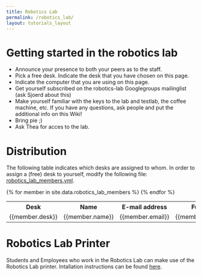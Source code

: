 ```yaml
---
title: Robotics Lab
permalink: /robotics_lab/
layout: tutorials_layout
---
```

# Getting started in the robotics lab
- Announce your presence to both your peers as to the staff.
- Pick a free desk. Indicate the desk that you have chosen on this page.
- Indicate the computer that you are using on this page.
- Get yourself subscribed on the robotics-lab Googlegroups mailinglist (ask Sjoerd about this)
- Make yourself familiar with the keys to the lab and testlab, the coffee machine, etc. If you have any questions, ask people and put the additional info on this Wiki!
- Bring pie ;)
- Ask Thea for acces to the lab.

# Distribution

The following table indicates which desks are assigned to whom. In order to assign a (free) desk to yourself, modify the following file: [robotics_lab_members.yml](https://github.com/robotics-tue/robotics-tue.github.io/blob/master/_data/robotics_lab_members.yml).

<table style="table">
    <tr>
        <th>Desk</th>
        <th>Name</th>
        <th>E-mail address</th>
        <th>Function</th>
        <th>Project</th>
    </tr>
    {% for member in site.data.robotics_lab_members %}
    <tr>
        <td>{{member.desk}}</td>
        <td>{{member.name}}</td>
        <td>{{member.email}}</td>
        <td>{{member.function}}</td>
        <td>{{member.project}}</td>
    </tr>
    {% endfor %}
</table>


# Robotics Lab Printer
Students and Employees who work in the Robotics Lab can make use of the Robotics Lab printer. Intallation instructions can be found [here](/tutorials/printer).

